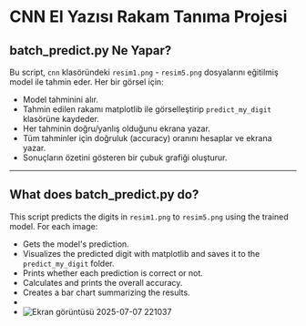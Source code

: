 # CNN El Yazısı Rakam Tanıma Projesi

## batch_predict.py Ne Yapar?

Bu script, `cnn` klasöründeki `resim1.png` - `resim5.png` dosyalarını eğitilmiş model ile tahmin eder. Her bir görsel için:
- Model tahminini alır.
- Tahmin edilen rakamı matplotlib ile görselleştirip `predict_my_digit` klasörüne kaydeder.
- Her tahminin doğru/yanlış olduğunu ekrana yazar.
- Tüm tahminler için doğruluk (accuracy) oranını hesaplar ve ekrana yazar.
- Sonuçların özetini gösteren bir çubuk grafiği oluşturur.

---

## What does batch_predict.py do?

This script predicts the digits in `resim1.png` to `resim5.png` using the trained model. For each image:
- Gets the model's prediction.
- Visualizes the predicted digit with matplotlib and saves it to the `predict_my_digit` folder.
- Prints whether each prediction is correct or not.
- Calculates and prints the overall accuracy.
- Creates a bar chart summarizing the results.
-
- ![Ekran görüntüsü 2025-07-07 221037](https://github.com/user-attachments/assets/a2683df7-9ece-4859-92fc-baa92290fb67)
